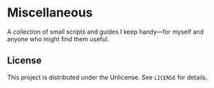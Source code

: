 # Miscellaneous

A collection of small scripts and guides I keep handy&#x2014;for myself and
anyone who might find them useful.

## License

This project is distributed under the Unlicense. See `LICENSE` for details.
